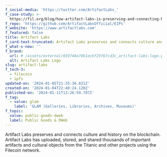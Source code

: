 ```yaml
---
f_social-media: 'https://twitter.com/ArtifactLabs_'
f_case-study: >-
  https://fil.org/blog/how-artifact-labs-is-preserving-and-connecting-history-and-culture-using-the-blockchain/
f_repo: 'https://github.com/ArtifactLabsOfficial/EIPs'
f_website: 'https://www.artifactlabs.com'
f_featured: false
title: Artifact Labs
f_card-text-truncated: Artifact Labs preserves and connects culture and history on the blockchain.
f_what-s-new: ''
f_brand:
  url: # /assets/external/659746e70b1ecbf25f67cd3c_artifact-labs-logo.png
  alt: Artifact Labs Logo
slug: artifact-labs
f_tech-3:
  - filecoin
  - ipfs
updated-on: '2024-01-05T21:35:36.831Z'
created-on: '2024-01-04T22:40:24.120Z'
published-on: '2024-01-11T13:26:59.787Z'
f_tag:
  - value: glam
    label: 'GLAM (Galleries, Libraries, Archives, Museums)'
f_topic:
  value: public-goods-dweb
  label: Public Goods & DWeb
---
```


Artifact Labs preserves and connects culture and history on the blockchain. Artifact Labs has uploaded, stored, and shared thousands of important artifacts and cultural objects from the Titanic and other projects using the Filecoin network.
